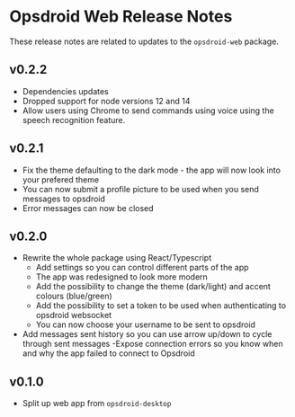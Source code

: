 # Opsdroid Web Release Notes

These release notes are related to updates to the `opsdroid-web` package.

## v0.2.2

- Dependencies updates
- Dropped support for node versions 12 and 14
- Allow users using Chrome to send commands using voice using the speech recognition feature.

## v0.2.1

- Fix the theme defaulting to the dark mode - the app will now look into your prefered theme
- You can now submit a profile picture to be used when you send messages to opsdroid
- Error messages can now be closed

## v0.2.0

- Rewrite the whole package using React/Typescript
  - Add settings so you can control different parts of the app
  - The app was redesigned to look more modern
  - Add the possibility to change the theme (dark/light) and accent colours (blue/green)
  - Add the possibility to set a token to be used when authenticating to opsdroid websocket
  - You can now choose your username to be sent to opsdroid
- Add messages sent history so you can use arrow up/down to cycle through sent messages
  -Expose connection errors so you know when and why the app failed to connect to Opsdroid

## v0.1.0

- Split up web app from `opsdroid-desktop`
